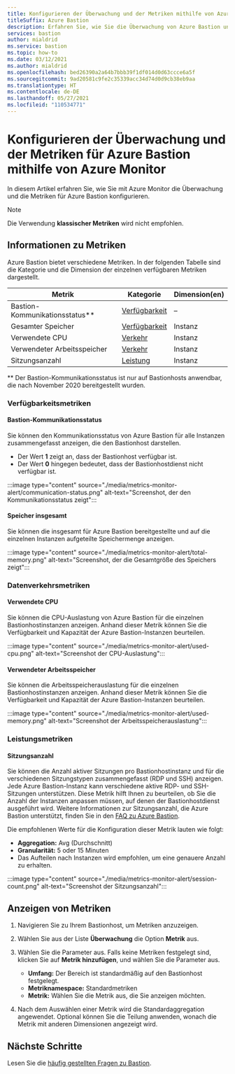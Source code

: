 ```yaml
---
title: Konfigurieren der Überwachung und der Metriken mithilfe von Azure Monitor
titleSuffix: Azure Bastion
description: Erfahren Sie, wie Sie die Überwachung von Azure Bastion und die zugehörigen Metriken mithilfe von Azure Monitor konfigurieren.
services: bastion
author: mialdrid
ms.service: bastion
ms.topic: how-to
ms.date: 03/12/2021
ms.author: mialdrid
ms.openlocfilehash: bed26390a2a64b7bbb39f1df014d0d63ccce6a5f
ms.sourcegitcommit: 9ad20581c9fe2c35339acc34d74d0d9cb38eb9aa
ms.translationtype: HT
ms.contentlocale: de-DE
ms.lasthandoff: 05/27/2021
ms.locfileid: "110534771"
---
```

# <a name="how-to-configure-monitoring-and-metrics-for-azure-bastion-using-azure-monitor"></a>Konfigurieren der Überwachung und der Metriken für Azure Bastion mithilfe von Azure Monitor

In diesem Artikel erfahren Sie, wie Sie mit Azure Monitor die Überwachung und die Metriken für Azure Bastion konfigurieren.

>[!NOTE]
>Die Verwendung **klassischer Metriken** wird nicht empfohlen.
>

## <a name="about-metrics"></a>Informationen zu Metriken

Azure Bastion bietet verschiedene Metriken. In der folgenden Tabelle sind die Kategorie und die Dimension der einzelnen verfügbaren Metriken dargestellt.

|**Metrik**|**Kategorie**|**Dimension(en)**|
| --- | --- | --- |
|Bastion-Kommunikationsstatus**|[Verfügbarkeit](#availability)|–|
|Gesamter Speicher|[Verfügbarkeit](#availability)|Instanz|
|Verwendete CPU|[Verkehr](#traffic)|Instanz
|Verwendeter Arbeitsspeicher|[Verkehr](#traffic)|Instanz
|Sitzungsanzahl|[Leistung](#performance)|Instanz|

** Der Bastion-Kommunikationsstatus ist nur auf Bastionhosts anwendbar, die nach November 2020 bereitgestellt wurden.

### <a name="availability-metrics"></a><a name="availability"></a>Verfügbarkeitsmetriken

#### <a name="bastion-communication-status"></a><a name="communication-status"></a>Bastion-Kommunikationsstatus

Sie können den Kommunikationsstatus von Azure Bastion für alle Instanzen zusammengefasst anzeigen, die den Bastionhost darstellen.

* Der Wert **1** zeigt an, dass der Bastionhost verfügbar ist.
* Der Wert **0** hingegen bedeutet, dass der Bastionhostdienst nicht verfügbar ist.

:::image type="content" source="./media/metrics-monitor-alert/communication-status.png" alt-text="Screenshot, der den Kommunikationsstatus zeigt":::

#### <a name="total-memory"></a><a name="total-memory"></a>Speicher insgesamt

Sie können die insgesamt für Azure Bastion bereitgestellte und auf die einzelnen Instanzen aufgeteilte Speichermenge anzeigen.

:::image type="content" source="./media/metrics-monitor-alert/total-memory.png" alt-text="Screenshot, der die Gesamtgröße des Speichers zeigt":::

### <a name="traffic-metrics"></a><a name="traffic"></a>Datenverkehrsmetriken

#### <a name="used-cpu"></a><a name="used-cpu"></a>Verwendete CPU

Sie können die CPU-Auslastung von Azure Bastion für die einzelnen Bastionhostinstanzen anzeigen. Anhand dieser Metrik können Sie die Verfügbarkeit und Kapazität der Azure Bastion-Instanzen beurteilen.

:::image type="content" source="./media/metrics-monitor-alert/used-cpu.png" alt-text="Screenshot der CPU-Auslastung":::

#### <a name="used-memory"></a><a name="used-memory"></a>Verwendeter Arbeitsspeicher

Sie können die Arbeitsspeicherauslastung für die einzelnen Bastionhostinstanzen anzeigen. Anhand dieser Metrik können Sie die Verfügbarkeit und Kapazität der Azure Bastion-Instanzen beurteilen.

:::image type="content" source="./media/metrics-monitor-alert/used-memory.png" alt-text="Screenshot der Arbeitsspeicherauslastung":::

### <a name="performance-metrics"></a><a name="performance"></a>Leistungsmetriken

#### <a name="session-count"></a>Sitzungsanzahl

Sie können die Anzahl aktiver Sitzungen pro Bastionhostinstanz und für die verschiedenen Sitzungstypen zusammengefasst (RDP und SSH) anzeigen. Jede Azure Bastion-Instanz kann verschiedene aktive RDP- und SSH-Sitzungen unterstützen. Diese Metrik hilft Ihnen zu beurteilen, ob Sie die Anzahl der Instanzen anpassen müssen, auf denen der Bastionhostdienst ausgeführt wird. Weitere Informationen zur Sitzungsanzahl, die Azure Bastion unterstützt, finden Sie in den [FAQ zu Azure Bastion](bastion-faq.md).

Die empfohlenen Werte für die Konfiguration dieser Metrik lauten wie folgt:

* **Aggregation:** Avg (Durchschnitt)
* **Granularität:** 5 oder 15 Minuten
* Das Aufteilen nach Instanzen wird empfohlen, um eine genauere Anzahl zu erhalten.

:::image type="content" source="./media/metrics-monitor-alert/session-count.png" alt-text="Screenshot der Sitzungsanzahl":::

## <a name="how-to-view-metrics"></a><a name="metrics"></a>Anzeigen von Metriken

1. Navigieren Sie zu Ihrem Bastionhost, um Metriken anzuzeigen.
1. Wählen Sie aus der Liste **Überwachung** die Option **Metrik** aus.
1. Wählen Sie die Parameter aus. Falls keine Metriken festgelegt sind, klicken Sie auf **Metrik hinzufügen**, und wählen Sie die Parameter aus.

   * **Umfang:** Der Bereich ist standardmäßig auf den Bastionhost festgelegt.
   * **Metriknamespace:** Standardmetriken
   * **Metrik:** Wählen Sie die Metrik aus, die Sie anzeigen möchten.

1. Nach dem Auswählen einer Metrik wird die Standardaggregation angewendet. Optional können Sie die Teilung anwenden, wonach die Metrik mit anderen Dimensionen angezeigt wird.

## <a name="next-steps"></a>Nächste Schritte

Lesen Sie die [häufig gestellten Fragen zu Bastion](bastion-faq.md).
  
